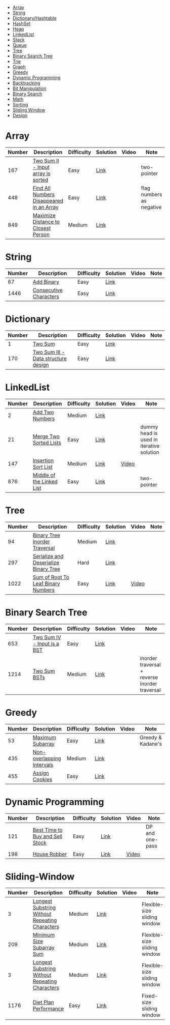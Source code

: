 - [Array](#Array)
- [String](#String)
- [Dictionary/Hashtable](#Dictionary)
- [HashSet](#HashSet)
- [Heap](#Heap)
- [LinkedList](#LinkedList)
- [Stack](#Stack)
- [Queue](#Queue)
- [Tree](#Tree)
- [Binary Search Tree](#Binary-Search-Tree)
- [Trie](#Trie)
- [Graph](#Graph)
- [Greedy](#Greedy)
- [Dynamic Programming](#Dynamic-Programming)
- [Backtracking](#Backtracking)
- [Bit Manipulation](#Bit-Manipulation)
- [Binary Search](#Binary-Search)
- [Math](#Math)
- [Sorting](#Sorting)
- [Sliding Window](#Sliding-Window)
- [Design](#Design)





# Array
Number  | Description                           | Difficulty | Solution | Video | Note
------- | ------------------------------------- | -------- |--------|--------|--------
167 | [Two Sum II - Input array is sorted](https://leetcode.com/problems/two-sum-ii-input-array-is-sorted/) | Easy | [Link](https://leetcode.com/problems/two-sum-ii-input-array-is-sorted/discuss/885921/cjava-two-pointer-solution)  |  | two-pointer
448 | [Find All Numbers Disappeared in an Array](https://leetcode.com/problems/find-all-numbers-disappeared-in-an-array/) | Easy | [Link](https://leetcode.com/problems/find-all-numbers-disappeared-in-an-array/discuss/777494/C-solution-time-O(n)-space-O(1))  |  | flag numbers as negative
849 | [Maximize Distance to Closest Person](https://leetcode.com/problems/maximize-distance-to-closest-person/) | Medium | [Link](https://leetcode.com/problems/maximize-distance-to-closest-person/discuss/916174/C-O(N)-one-pass-solution)  |  |




# String
Number  | Description                           | Difficulty | Solution | Video | Note
------- | ------------------------------------- | -------- |--------|--------|--------
67 | [Add Binary](https://leetcode.com/problems/add-binary/) | Easy | [Link](https://leetcode.com/problems/add-binary/discuss/615989/C-O(n)-solution)  |  |
1446 | [Consecutive Characters](https://leetcode.com/problems/consecutive-characters/) | Easy | [Link](https://leetcode.com/problems/consecutive-characters/discuss/923000/C-one-pass-solution)  |  |




# Dictionary  
Number  | Description                           | Difficulty | Solution | Video | Note
------- | ------------------------------------- | -------- |--------|-------- |--------
1 | [Two Sum](https://leetcode.com/problems/two-sum/) | Easy | [Link](https://leetcode.com/problems/two-sum/discuss/578502/C-solution)  | |
170 | [Two Sum III - Data structure design](https://leetcode.com/problems/two-sum-iii-data-structure-design/) | Easy | [Link](https://leetcode.com/problems/two-sum-iii-data-structure-design/discuss/885422/CJava-Dictionary-solution)  | |




# LinkedList  
Number  | Description                           | Difficulty | Solution | Video | Note
------- | ------------------------------------- | -------- |--------|--------|--------
2 | [Add Two Numbers](https://leetcode.com/problems/add-two-numbers/) | Medium | [Link](https://leetcode.com/problems/add-two-numbers/discuss/578114/C-solution)  |  | 
21 | [Merge Two Sorted Lists](https://leetcode.com/problems/merge-two-sorted-lists/) | Easy | [Link](https://leetcode.com/problems/merge-two-sorted-lists/discuss/580525/C-solutions-(Iterative-and-Recursive))  |  | dummy head is used in iterative solution
147 | [Insertion Sort List](https://leetcode.com/problems/insertion-sort-list/) | Medium | [Link](https://leetcode.com/problems/insertion-sort-list/discuss/921524/C-solution)  | [Video](https://www.youtube.com/watch?v=t4EJjWf1Tl8) |
876 | [Middle of the Linked List](https://leetcode.com/problems/middle-of-the-linked-list/) | Easy | [Link](https://leetcode.com/problems/middle-of-the-linked-list/discuss/893775/C-two-pointer-solution)  |  | two-pointer





# Tree 
Number  | Description                           | Difficulty | Solution | Video | Note
------- | ------------------------------------- | -------- |--------|-------- |--------
94 | [Binary Tree Inorder Traversal](https://leetcode.com/problems/binary-tree-inorder-traversal/) | Medium | [Link](https://leetcode.com/problems/binary-tree-inorder-traversal/discuss/887539/C-recursive-and-iterative-resolutions)  | |
297 | [Serialize and Deserialize Binary Tree](https://leetcode.com/problems/serialize-and-deserialize-binary-tree/) | Hard | [Link](https://leetcode.com/problems/serialize-and-deserialize-binary-tree/discuss/665636/C-BFS-solution)| |
1022 | [Sum of Root To Leaf Binary Numbers](https://leetcode.com/problems/sum-of-root-to-leaf-binary-numbers/) | Easy | [Link](https://leetcode.com/problems/sum-of-root-to-leaf-binary-numbers/discuss/542875/C-DFS-and-BFS-solution)  | [Video](https://www.youtube.com/watch?v=q3V-BiRFy6k&t=879s)|




# Binary Search Tree 
Number  | Description                           | Difficulty | Solution | Video | Note
------- | ------------------------------------- | -------- |--------|-------- |--------
653 | [Two Sum IV - Input is a BST](https://leetcode.com/problems/two-sum-iv-input-is-a-bst/) | Easy | [Link](https://leetcode.com/problems/two-sum-iv-input-is-a-bst/discuss/612169/C-solution-(DFS-and-Two-pointer))  | |
1214 | [Two Sum BSTs](https://leetcode.com/problems/two-sum-bsts/) | Medium | [Link](https://leetcode.com/problems/two-sum-bsts/discuss/887460/C-solutions)  | | inorder traversal + reverse inorder traversal



# Greedy  
Number  | Description                           | Difficulty | Solution | Video | Note
------- | ------------------------------------- | -------- |--------|-------- |--------
53 | [Maximum Subarray](https://leetcode.com/problems/maximum-subarray/) | Easy | [Link](https://leetcode.com/problems/maximum-subarray/discuss/633894/C-solutions-(Greedy-and-Kadane))| |Greedy & Kadane's
435 | [Non-overlapping Intervals](https://leetcode.com/problems/non-overlapping-intervals/) | Medium | [Link](https://leetcode.com/problems/non-overlapping-intervals/discuss/794463/C-sort-by-end-(with-proof))| |
455 | [Assign Cookies](https://leetcode.com/problems/assign-cookies/) | Easy | [Link](https://leetcode.com/problems/assign-cookies/discuss/893432/C-greedy-solution)| |



# Dynamic Programming
Number  | Description                           | Difficulty | Solution | Video | Note
------- | ------------------------------------- | -------- |--------|-------- |--------
121 | [Best Time to Buy and Sell Stock](https://leetcode.com/problems/best-time-to-buy-and-sell-stock/) | Easy | [Link](https://leetcode.com/problems/best-time-to-buy-and-sell-stock/discuss/544022/C-solutions-(one-pass-and-DP))| | DP and one-pass
198 | [House Robber](https://leetcode.com/problems/house-robber/) | Easy | [Link](https://leetcode.com/problems/house-robber/discuss/847490/C-DP-solution-time-O(n)-space-O(1))| [Video](https://www.youtube.com/watch?v=Pr09bgsg4Qg)|

# Sliding-Window
Number  | Description                           | Difficulty | Solution | Video | Note
------- | ------------------------------------- | -------- |--------|-------- |--------
3 | [Longest Substring Without Repeating Characters](https://leetcode.com/problems/longest-substring-without-repeating-characters/) | Medium | [Link](https://leetcode.com/problems/longest-substring-without-repeating-characters/discuss/691421/C-sliding-window-solution)| | Flexible-size sliding window
209 | [Minimum Size Subarray Sum](https://leetcode.com/problems/minimum-size-subarray-sum/) | Medium | [Link](https://leetcode.com/problems/minimum-size-subarray-sum/discuss/624044/C-sliding-window-O(n))| | Flexible-size sliding window
3 | [Longest Substring Without Repeating Characters](https://leetcode.com/problems/longest-substring-without-repeating-characters/) | Medium | [Link](https://leetcode.com/problems/longest-substring-without-repeating-characters/discuss/691421/C-sliding-window-solution)| | Flexible-size sliding window
1176 | [Diet Plan Performance](https://leetcode.com/problems/diet-plan-performance/) | Easy | [Link](https://leetcode.com/problems/diet-plan-performance/discuss/627649/C-sliding-window-solutions)| | Fixed-size sliding window

